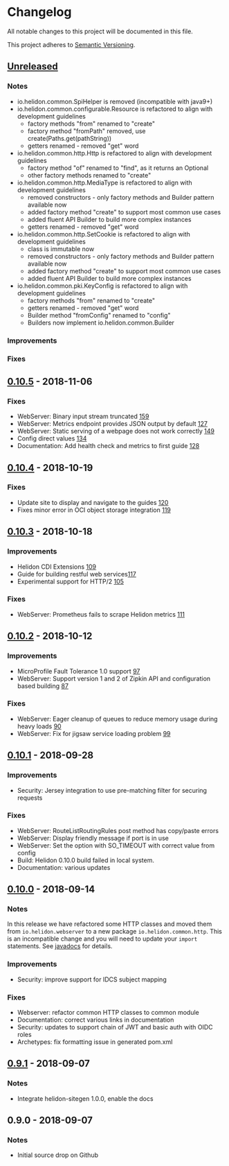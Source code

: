 # Changelog
All notable changes to this project will be documented in this file.

This project adheres to [Semantic Versioning](https://semver.org/spec/v2.0.0.html).

## [Unreleased]

### Notes

- io.helidon.common.SpiHelper is removed (incompatible with java9+)
- io.helidon.common.configurable.Resource is refactored to align with development guidelines
    - factory methods "from" renamed to "create"
    - factory method "fromPath" removed, use create(Paths.get(pathString))
    - getters renamed - removed "get" word
- io.helidon.common.http.Http is refactored to align with development guidelines
    - factory method "of" renamed to "find", as it returns an Optional
    - other factory methods renamed to "create"
- io.helidon.common.http.MediaType is refactored to align with development guidelines
    - removed constructors - only factory methods and Builder pattern available now
    - added factory method "create" to support most common use cases
    - added fluent API Builder to build more complex instances
    - getters renamed - removed "get" word
- io.helidon.common.http.SetCookie is refactored to align with development guidelines
    - class is immutable now
    - removed constructors - only factory methods and Builder pattern available now
    - added factory method "create" to support most common use cases
    - added fluent API Builder to build more complex instances
- io.helidon.common.pki.KeyConfig is refactored to align with development guidelines
    - factory methods "from" renamed to "create"
    - getters renamed - removed "get" word
    - Builder method "fromConfig" renamed to "config"
    - Builders now implement io.helidon.common.Builder
    
### Improvements

### Fixes

## [0.10.5] - 2018-11-06

### Fixes

- WebServer: Binary input stream truncated [159](https://github.com/oracle/helidon/issues/159)
- WebServer: Metrics endpoint provides JSON output by default [127](https://github.com/oracle/helidon/issues/127)
- WebServer: Static serving of a webpage does not work correctly [149](https://github.com/oracle/helidon/issues/149)
- Config direct values [134](https://github.com/oracle/helidon/pull/134)
- Documentation: Add health check and metrics to first guide [128](https://github.com/oracle/helidon/pull/128)

## [0.10.4] - 2018-10-19

### Fixes

- Update site to display and navigate to the guides [120](https://github.com/oracle/helidon/pull/120)
- Fixes minor error in OCI object storage integration [119](https://github.com/oracle/helidon/pull/119)

## [0.10.3] - 2018-10-18

### Improvements

- Helidon CDI Extensions [109](https://github.com/oracle/helidon/pull/109)
- Guide for building restful web services[117](https://github.com/oracle/helidon/pull/117)
- Experimental support for HTTP/2 [105](https://github.com/oracle/helidon/issues/105)

### Fixes

- WebServer: Prometheus fails to scrape Helidon metrics [111](https://github.com/oracle/helidon/issues/111)

## [0.10.2] - 2018-10-12

### Improvements

- MicroProfile Fault Tolerance 1.0 support [97](https://github.com/oracle/helidon/pull/97)
- WebServer: Support version 1 and 2 of Zipkin API and configuration based building [87](https://github.com/oracle/helidon/pull/87)

### Fixes

- WebServer: Eager cleanup of queues to reduce memory usage during heavy loads [90](https://github.com/oracle/helidon/pull/90)
- WebServer: Fix for jigsaw service loading problem [99](https://github.com/oracle/helidon/pull/99)

## [0.10.1] - 2018-09-28

### Improvements

- Security: Jersey integration to use pre-matching filter for securing requests

### Fixes

- WebServer: RouteListRoutingRules post method has copy/paste errors
- WebServer: Display friendly message if port is in use
- WebServer: Set the option with SO_TIMEOUT with correct value from config
- Build: Helidon 0.10.0 build failed in local system. 
- Documentation: various updates

## [0.10.0] - 2018-09-14
### Notes

In this release we have refactored some HTTP classes and moved
them from `io.helidon.webserver` to a new package `io.helidon.common.http`.
This is an incompatible change and you will need to update your `import`
statements. See
[javadocs](https://helidon.io/docs/0.10.0/apidocs/io/helidon/common/reactive/package-summary.html)
for details.

### Improvements
- Security: improve support for IDCS subject mapping

### Fixes
- Webserver: refactor common HTTP classes to common module
- Documentation: correct various links in documentation
- Security: updates to support chain of JWT and basic auth with OIDC roles
- Archetypes: fix formatting issue in generated pom.xml 

## [0.9.1] - 2018-09-07

### Notes
- Integrate helidon-sitegen 1.0.0, enable the docs

## 0.9.0 - 2018-09-07

### Notes
- Initial source drop on Github

[Unreleased]: https://github.com/oracle/helidon/compare/0.10.5...HEAD
[0.10.5]: https://github.com/oracle/helidon/compare/0.10.4...0.10.5
[0.10.4]: https://github.com/oracle/helidon/compare/0.10.3...0.10.4
[0.10.3]: https://github.com/oracle/helidon/compare/0.10.2...0.10.3
[0.10.2]: https://github.com/oracle/helidon/compare/0.10.1...0.10.2
[0.10.1]: https://github.com/oracle/helidon/compare/0.10.0...0.10.1
[0.10.0]: https://github.com/oracle/helidon/compare/0.9.1...0.10.0
[0.9.1]: https://github.com/oracle/helidon/compare/0.9.0...0.9.1
